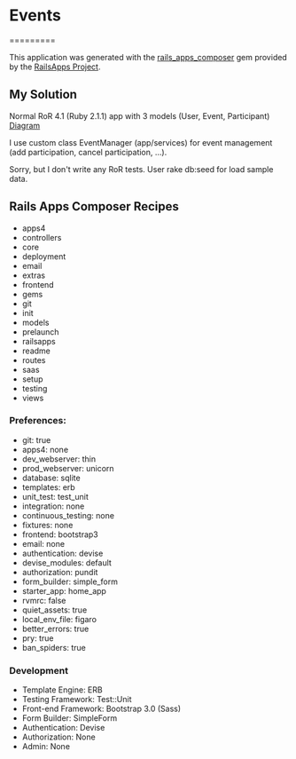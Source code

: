 # Events
=========

This application was generated with the [rails_apps_composer](https://github.com/RailsApps/rails_apps_composer) gem
provided by the [RailsApps Project](http://railsapps.github.io/).

## My Solution

Normal RoR 4.1 (Ruby 2.1.1) app with 3 models (User, Event, Participant) [Diagram](http://cl.ly/image/1F1S2r2L3i1i)

I use custom class EventManager (app/services) for event management (add participation, cancel participation, ...).

Sorry, but I don't write any RoR tests. User rake db:seed for load sample data.


## Rails Apps Composer Recipes 

* apps4
* controllers
* core
* deployment
* email
* extras
* frontend
* gems
* git
* init
* models
* prelaunch
* railsapps
* readme
* routes
* saas
* setup
* testing
* views

### Preferences:

* git: true
* apps4: none
* dev_webserver: thin
* prod_webserver: unicorn
* database: sqlite
* templates: erb
* unit_test: test_unit
* integration: none
* continuous_testing: none
* fixtures: none
* frontend: bootstrap3
* email: none
* authentication: devise
* devise_modules: default
* authorization: pundit
* form_builder: simple_form
* starter_app: home_app
* rvmrc: false
* quiet_assets: true
* local_env_file: figaro
* better_errors: true
* pry: true
* ban_spiders: true

### Development

-   Template Engine: ERB
-   Testing Framework: Test::Unit
-   Front-end Framework: Bootstrap 3.0 (Sass)
-   Form Builder: SimpleForm
-   Authentication: Devise
-   Authorization: None
-   Admin: None
